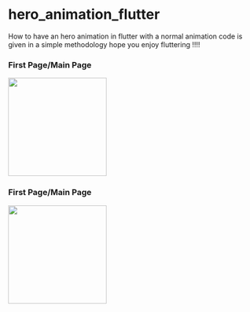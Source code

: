 
# hero_animation_flutter
How to have an hero animation in flutter with a normal animation code is given in a simple methodology hope you enjoy fluttering !!!!



  <h3>First Page/Main Page</h3> 
<img src="https://github.com/neon97/hero_animation_flutter/blob/master/Screenshot_1563015905.png?raw=true"  width="200" >


  <h3>First Page/Main Page</h3> 
<img src="https://github.com/neon97/hero_animation_flutter/blob/master/Screenshot_1563015905.png?raw=true"  width="200" >



